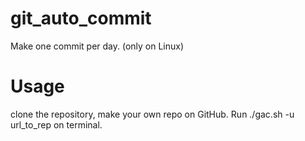 # git_auto_commit
Make one commit per day. (only on Linux)

# Usage
clone the repository, make your own repo on GitHub. Run ./gac.sh -u url_to_rep on terminal.

